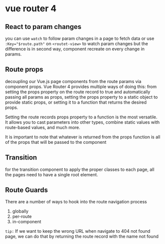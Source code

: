 # vue router 4

## React to param changes
you can use `watch` to follow param changes in a page to fetch data or use `:Key="$route.path"` on `<routet-view>` to watch param changes but the difference is in second way, component recreate on every change in params.

## Route props
decoupling our Vue.js page components from the route params via component props. Vue Router 4 provides multiple ways of doing this: from setting the props property on the route record to true and automatically passing all params as props, setting the props property to a static object to provide static props, or setting it to a function that returns the desired props.

Setting the route records props property to a function is the most versatile. It allows you to cast parameters into other types, combine static values with route-based values, and much more.

It is important to note that whatever is returned from the props function is all of the props that will be passed to the component

## Transition
for the transition component to apply the proper classes to each page, all the pages need to have a single root element.

## Route Guards
There are a number of ways to hook into the route navigation process
1. globally
2. per-route
3. in-component

`tip:`
If we want to keep the wrong URL when navigate to 404 not found page, we can do that by returning the route record with the name not found

